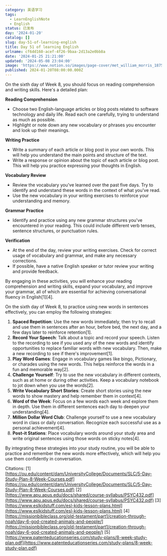 ```yaml
---
category: 英语学习
tags:
  - LearnEnglishNote
  - English
status: 已发布
day: '2024-01-20'
catalog: []
slug: day-51-of-learning-english
title: Day 51 of learning English
urlname: cf6dd160-acef-4f26-9baa-2d13a2e0bb8a
date: '2024-01-25 21:21:00'
updated: '2024-05-08 23:04:00'
image: 'https://www.notion.so/images/page-cover/met_william_morris_1875.jpg'
published: 2024-01-20T08:00:00.000Z
---
```


On the sixth day of Week 8, you should focus on reading comprehension and writing skills. Here's a detailed plan:


**Reading Comprehension**

- Choose two English-language articles or blog posts related to software technology and daily life. Read each one carefully, trying to understand as much as possible.
- Highlight or note down any new vocabulary or phrases you encounter and look up their meanings.

**Writing Practice**

- Write a summary of each article or blog post in your own words. This will help you understand the main points and structure of the text.
- Write a response or opinion about the topic of each article or blog post. This will help you practice expressing your thoughts in English.

**Vocabulary Review**

- Review the vocabulary you've learned over the past five days. Try to identify and understand these words in the context of what you've read.
- Use the new vocabulary in your writing exercises to reinforce your understanding and memory.

**Grammar Practice**

- Identify and practice using any new grammar structures you've encountered in your reading. This could include different verb tenses, sentence structures, or punctuation rules.

**Verification**

- At the end of the day, review your writing exercises. Check for correct usage of vocabulary and grammar, and make any necessary corrections.
- If possible, have a native English speaker or tutor review your writing and provide feedback.

By engaging in these activities, you will enhance your reading comprehension and writing skills, expand your vocabulary, and improve your grammar, all of which are essential for achieving conversational fluency in English[1][4].


On the sixth day of Week 8, to practice using new words in sentences effectively, you can employ the following strategies:

1. **Spaced Repetition**: Use the new words immediately, then try to recall and use them in sentences after an hour, before bed, the next day, and a few days later to reinforce retention[1].
2. **Record Your Speech**: Talk about a topic and record your speech. Listen to the recording to see if you used any of the new words and identify opportunities to replace familiar words with new vocabulary. Then, make a new recording to see if there's improvement[1].
3. **Play Word Games**: Engage in vocabulary games like bingo, Pictionary, or charades using the new words. This helps reinforce the words in a fun and memorable way[2].
4. **Challenge Yourself**: Try to use the new vocabulary in different contexts, such as at home or during other activities. Keep a vocabulary notebook to jot down when you use the words[2].
5. **Write Vocabulary Short Stories**: Create short stories using the new words to show mastery and help remember them in context[4].
6. **Word of the Week**: Focus on a few words each week and explore them in depth. Use them in different sentences each day to deepen your understanding[4].
7. **Million Dollar Word Club**: Challenge yourself to use a new vocabulary word in class or daily conversation. Recognize each successful use as a personal achievement[4].
8. **Post-it Stations**: Place vocabulary words around your study area and write original sentences using those words on sticky notes[4].

By integrating these strategies into your study routine, you will be able to practice and remember the new words more effectively, which will help you use them confidently in conversation.


Citations:
[1] [https://ou.edu/content/dam/UniversityCollege/Documents/SLC/5-Day-Study-Plan-8-Week-Courses.pdf](https://ou.edu/content/dam/UniversityCollege/Documents/SLC/5-Day-Study-Plan-8-Week-Courses.pdf)
[2] [https://www.apu.apus.edu/docs/shared/course-syllabus/PSYC432.pdf](https://www.apu.apus.edu/docs/shared/course-syllabus/PSYC432.pdf)
[3] [https://www.eslkidstuff.com/esl-kids-lesson-plans.html](https://www.eslkidstuff.com/esl-kids-lesson-plans.html)
[4] [https://missionbibleclass.org/old-testament/part1/creation-through-noah/day-6-god-created-animals-and-people/](https://missionbibleclass.org/old-testament/part1/creation-through-noah/day-6-god-created-animals-and-people/)
[5] [https://www.patenteducationseries.com/study-plans/8-week-study-plan.pdf](https://www.patenteducationseries.com/study-plans/8-week-study-plan.pdf)

